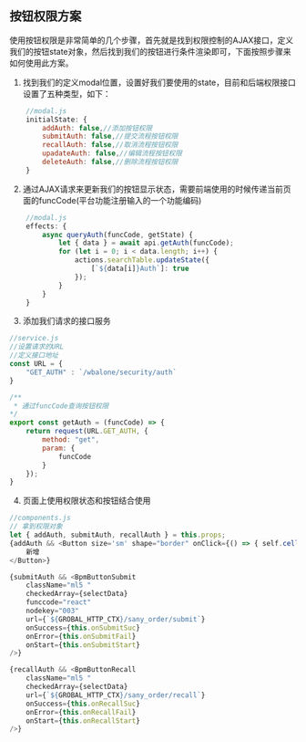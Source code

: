 ## 按钮权限方案

使用按钮权限是非常简单的几个步骤，首先就是找到权限控制的AJAX接口，定义我们的按钮state对象，然后找到我们的按钮进行条件渲染即可，下面按照步骤来如何使用此方案。

1. 找到我们的定义modal位置，设置好我们要使用的state，目前和后端权限接口设置了五种类型，如下：
```js
    //modal.js
    initialState: {
        addAuth: false,//添加按钮权限
        submitAuth: false,//提交流程按钮权限
        recallAuth: false,//取消流程按钮权限
        upadateAuth: false,//编辑流程按钮权限
        deleteAuth: false,//删除流程按钮权限
    }
```
2. 通过AJAX请求来更新我们的按钮显示状态，需要前端使用的时候传递当前页面的funcCode(平台功能注册输入的一个功能编码)
```js
    //modal.js
    effects: {
        async queryAuth(funcCode, getState) {
            let { data } = await api.getAuth(funcCode);
            for (let i = 0; i < data.length; i++) {
                actions.searchTable.updateState({
                    [`${data[i]}Auth`]: true
                });
            }
        }
    }
```
3. 添加我们请求的接口服务
```js
//service.js
//设置请求的URL
//定义接口地址
const URL = { 
    "GET_AUTH" : `/wbalone/security/auth`
}

/** 
 * 通过funcCode查询按钮权限
*/
export const getAuth = (funcCode) => { 
    return request(URL.GET_AUTH, {
        method: "get",
        param: {
            funcCode
        }
    });
}
```
4. 页面上使用权限状态和按钮结合使用

```js
//components.js
// 拿到权限对象
let { addAuth, submitAuth, recallAuth } = this.props;
{addAuth && <Button size='sm' shape="border" onClick={() => { self.cellClick({}, 0) }}>
    新增
</Button>}

{submitAuth && <BpmButtonSubmit
    className="ml5 "
    checkedArray={selectData}
    funccode="react"
    nodekey="003"
    url={`${GROBAL_HTTP_CTX}/sany_order/submit`}
    onSuccess={this.onSubmitSuc}
    onError={this.onSubmitFail}
    onStart={this.onSubmitStart}
/>}

{recallAuth && <BpmButtonRecall
    className="ml5 "
    checkedArray={selectData}
    url={`${GROBAL_HTTP_CTX}/sany_order/recall`}
    onSuccess={this.onRecallSuc}
    onError={this.onRecallFail}
    onStart={this.onRecallStart}
/>}

```